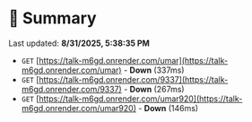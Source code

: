# 📖 Summary
Last updated: **8/31/2025, 5:38:35 PM**

- `GET` [https://talk-m6gd.onrender.com/umar](https://talk-m6gd.onrender.com/umar) - **Down** (337ms)
- `GET` [https://talk-m6gd.onrender.com/9337](https://talk-m6gd.onrender.com/9337) - **Down** (267ms)
- `GET` [https://talk-m6gd.onrender.com/umar920](https://talk-m6gd.onrender.com/umar920) - **Down** (146ms)

